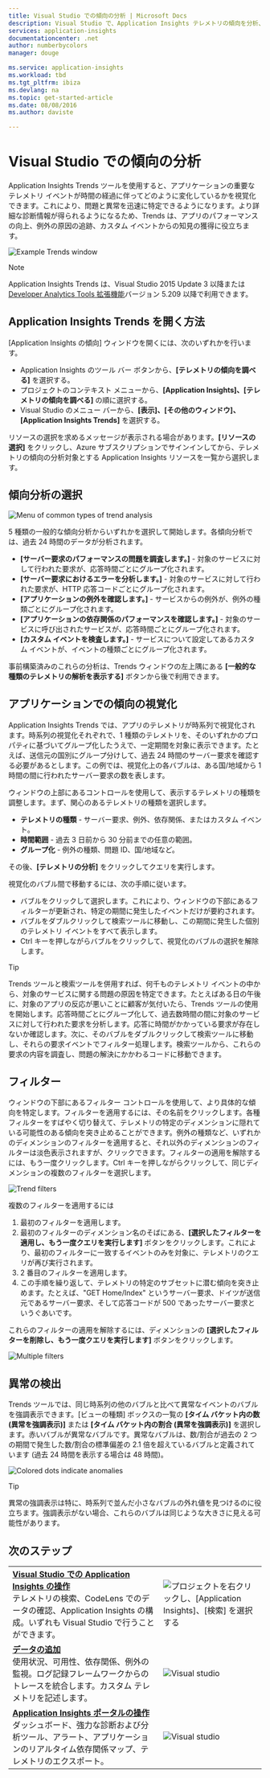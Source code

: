 ```yaml
---
title: Visual Studio での傾向の分析 | Microsoft Docs
description: Visual Studio で、Application Insights テレメトリの傾向を分析、視覚化、調査します。
services: application-insights
documentationcenter: .net
author: numberbycolors
manager: douge

ms.service: application-insights
ms.workload: tbd
ms.tgt_pltfrm: ibiza
ms.devlang: na
ms.topic: get-started-article
ms.date: 08/08/2016
ms.author: daviste

---
```

# Visual Studio での傾向の分析
Application Insights Trends ツールを使用すると、アプリケーションの重要なテレメトリ イベントが時間の経過に伴ってどのように変化しているかを視覚化できます。これにより、問題と異常を迅速に特定できるようになります。より詳細な診断情報が得られるようになるため、Trends は、アプリのパフォーマンスの向上、例外の原因の追跡、カスタム イベントからの知見の獲得に役立ちます。

![Example Trends window](./media/app-insights-visual-studio-trends/app-insights-trends-hero-750.png)

> [!NOTE]
> Application Insights Trends は、Visual Studio 2015 Update 3 以降または [Developer Analytics Tools 拡張機能](https://visualstudiogallery.msdn.microsoft.com/82367b81-3f97-4de1-bbf1-eaf52ddc635a)バージョン 5.209 以降で利用できます。
> 
> 

## Application Insights Trends を開く方法
[Application Insights の傾向] ウィンドウを開くには、次のいずれかを行います。

* Application Insights のツール バー ボタンから、**[テレメトリの傾向を調べる]** を選択する。
* プロジェクトのコンテキスト メニューから、**[Application Insights]、[テレメトリの傾向を調べる]** の順に選択する。
* Visual Studio のメニュー バーから、**[表示]、[その他のウィンドウ]、[Application Insights Trends]** を選択する。

リソースの選択を求めるメッセージが表示される場合があります。**[リソースの選択]** をクリックし、Azure サブスクリプションでサインインしてから、テレメトリの傾向の分析対象とする Application Insights リソースを一覧から選択します。

## 傾向分析の選択
![Menu of common types of trend analysis](./media/app-insights-visual-studio-trends/app-insights-trends-1-750.png)

5 種類の一般的な傾向分析からいずれかを選択して開始します。各傾向分析では、過去 24 時間のデータが分析されます。

* **[サーバー要求のパフォーマンスの問題を調査します。]** - 対象のサービスに対して行われた要求が、応答時間ごとにグループ化されます。
* **[サーバー要求におけるエラーを分析します。]** - 対象のサービスに対して行われた要求が、HTTP 応答コードごとにグループ化されます。
* **[アプリケーションの例外を確認します。]** - サービスからの例外が、例外の種類ごとにグループ化されます。
* **[アプリケーションの依存関係のパフォーマンスを確認します。]** - 対象のサービスに呼び出されたサービスが、応答時間ごとにグループ化されます。
* **[カスタム イベントを検査します。]** - サービスについて設定してあるカスタム イベントが、イベントの種類ごとにグループ化されます。

事前構築済みのこれらの分析は、Trends ウィンドウの左上隅にある **[一般的な種類のテレメトリの解析を表示する]** ボタンから後で利用できます。

## アプリケーションでの傾向の視覚化
Application Insights Trends では、アプリのテレメトリが時系列で視覚化されます。時系列の視覚化それぞれで、1 種類のテレメトリを、そのいずれかのプロパティに基づいてグループ化したうえで、一定期間を対象に表示できます。たとえば、送信元の国別にグループ分けして、過去 24 時間のサーバー要求を確認する必要があるとします。この例では、視覚化上の各バブルは、ある国/地域から 1 時間の間に行われたサーバー要求の数を表します。

ウィンドウの上部にあるコントロールを使用して、表示するテレメトリの種類を調整します。まず、関心のあるテレメトリの種類を選択します。

* **テレメトリの種類** - サーバー要求、例外、依存関係、またはカスタム イベント。
* **時間範囲** - 過去 3 日前から 30 分前までの任意の範囲。
* **グループ化** - 例外の種類、問題 ID、国/地域など。

その後、**[テレメトリの分析]** をクリックしてクエリを実行します。

視覚化のバブル間で移動するには、次の手順に従います。

* バブルをクリックして選択します。これにより、ウィンドウの下部にあるフィルターが更新され、特定の期間に発生したイベントだけが要約されます。
* バブルをダブルクリックして検索ツールに移動し、この期間に発生した個別のテレメトリ イベントをすべて表示します。
* Ctrl キーを押しながらバブルをクリックして、視覚化のバブルの選択を解除します。

> [!TIP]
> Trends ツールと検索ツールを併用すれば、何千ものテレメトリ イベントの中から、対象のサービスに関する問題の原因を特定できます。たとえばある日の午後に、対象のアプリの反応が悪いことに顧客が気付いたら、Trends ツールの使用を開始します。応答時間ごとにグループ化して、過去数時間の間に対象のサービスに対して行われた要求を分析します。応答に時間がかかっている要求が存在しないか確認します。次に、そのバブルをダブルクリックして検索ツールに移動し、それらの要求イベントでフィルター処理します。検索ツールから、これらの要求の内容を調査し、問題の解決にかかわるコードに移動できます。
> 
> 

## フィルター
ウィンドウの下部にあるフィルター コントロールを使用して、より具体的な傾向を特定します。フィルターを適用するには、その名前をクリックします。各種フィルターをすばやく切り替えて、テレメトリの特定のディメンションに隠れている可能性のある傾向を突き止めることができます。例外の種類など、いずれかのディメンションのフィルターを適用すると、それ以外のディメンションのフィルターは淡色表示されますが、クリックできます。フィルターの適用を解除するには、もう一度クリックします。Ctrl キーを押しながらクリックして、同じディメンションの複数のフィルターを選択します。

![Trend filters](./media/app-insights-visual-studio-trends/TrendsFiltering-750.png)

複数のフィルターを適用するには

1. 最初のフィルターを適用します。
2. 最初のフィルターのディメンション名のそばにある、**[選択したフィルターを適用し、もう一度クエリを実行します]** ボタンをクリックします。これにより、最初のフィルターに一致するイベントのみを対象に、テレメトリのクエリが再び実行されます。
3. 2 番目のフィルターを適用します。
4. この手順を繰り返して、テレメトリの特定のサブセットに潜む傾向を突き止めます。たとえば、"GET Home/Index" というサーバー要求、ドイツが送信元であるサーバー要求、そして応答コードが 500 であったサーバー要求というぐあいです。

これらのフィルターの適用を解除するには、ディメンションの **[選択したフィルターを削除し、もう一度クエリを実行します]** ボタンをクリックします。

![Multiple filters](./media/app-insights-visual-studio-trends/TrendsFiltering2-750.png)

## 異常の検出
Trends ツールでは、同じ時系列の他のバブルと比べて異常なイベントのバブルを強調表示できます。[ビューの種類] ボックスの一覧の **[タイム バケット内の数 (異常を強調表示)]** または **[タイム バケット内の割合 (異常を強調表示)]** を選択します。赤いバブルが異常なバブルです。異常なバブルは、数/割合が過去の 2 つの期間で発生した数/割合の標準偏差の 2.1 倍を超えているバブルと定義されています (過去 24 時間を表示する場合は 48 時間)。

![Colored dots indicate anomalies](./media/app-insights-visual-studio-trends/TrendsAnomalies-750.png)

> [!TIP]
> 異常の強調表示は特に、時系列で並んだ小さなバブルの外れ値を見つけるのに役立ちます。強調表示がない場合、これらのバブルは同じような大きさに見える可能性があります。
> 
> 

## <a name="next"></a>次のステップ
|  |  |
| --- | --- |
| **[Visual Studio での Application Insights の操作](app-insights-visual-studio.md)**<br/>テレメトリの検索、CodeLens でのデータの確認、Application Insights の構成。いずれも Visual Studio で行うことができます。 |![プロジェクトを右クリックし、[Application Insights]、[検索] を選択する](./media/app-insights-visual-studio-trends/34.png) |
| **[データの追加](app-insights-asp-net-more.md)**<br/>使用状況、可用性、依存関係、例外の監視。ログ記録フレームワークからのトレースを統合します。カスタム テレメトリを記述します。 |![Visual studio](./media/app-insights-visual-studio-trends/64.png) |
| **[Application Insights ポータルの操作](app-insights-dashboards.md)**<br/>ダッシュボード、強力な診断および分析ツール、アラート、アプリケーションのリアルタイム依存関係マップ、テレメトリのエクスポート。 |![Visual studio](./media/app-insights-visual-studio-trends/62.png) |

<!---HONumber=AcomDC_0810_2016-->